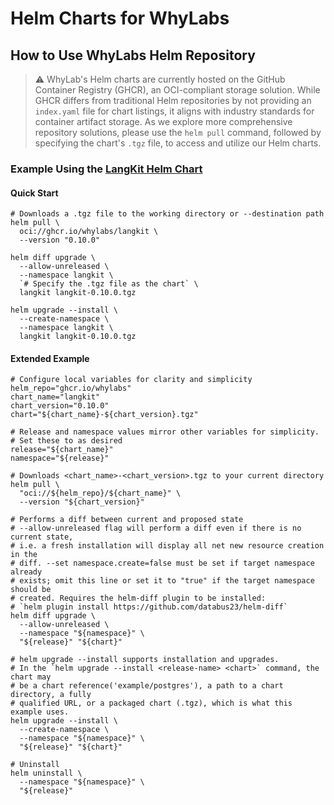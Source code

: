 # Helm Charts for WhyLabs

## How to Use WhyLabs Helm Repository

> :warning: WhyLab's Helm charts are currently hosted on the GitHub Container
> Registry (GHCR), an OCI-compliant storage solution. While GHCR differs from
> traditional Helm repositories by not providing an `index.yaml` file for chart
> listings, it aligns with industry standards for container artifact storage. As
> we explore more comprehensive repository solutions, please use the `helm pull`
> command, followed by specifying the chart's `.tgz` file, to access and utilize
> our Helm charts.

### Example Using the [LangKit Helm Chart](./charts/langkit/)

#### Quick Start

```shell
# Downloads a .tgz file to the working directory or --destination path
helm pull \
  oci://ghcr.io/whylabs/langkit \
  --version "0.10.0"

helm diff upgrade \
  --allow-unreleased \
  --namespace langkit \
  `# Specify the .tgz file as the chart` \
  langkit langkit-0.10.0.tgz

helm upgrade --install \
  --create-namespace \
  --namespace langkit \
  langkit langkit-0.10.0.tgz
```

#### Extended Example
```shell
# Configure local variables for clarity and simplicity
helm_repo="ghcr.io/whylabs"
chart_name="langkit"
chart_version="0.10.0"
chart="${chart_name}-${chart_version}.tgz"

# Release and namespace values mirror other variables for simplicity.
# Set these to as desired
release="${chart_name}"
namespace="${release}"

# Downloads <chart_name>-<chart_version>.tgz to your current directory
helm pull \
  "oci://${helm_repo}/${chart_name}" \
  --version "${chart_version}"

# Performs a diff between current and proposed state
# --allow-unreleased flag will perform a diff even if there is no current state,
# i.e. a fresh installation will display all net new resource creation in the
# diff. --set namespace.create=false must be set if target namespace already
# exists; omit this line or set it to "true" if the target namespace should be
# created. Requires the helm-diff plugin to be installed:
# `helm plugin install https://github.com/databus23/helm-diff`
helm diff upgrade \
  --allow-unreleased \
  --namespace "${namespace}" \
  "${release}" "${chart}"

# helm upgrade --install supports installation and upgrades.
# In the `helm upgrade --install <release-name> <chart>` command, the chart may
# be a chart reference('example/postgres'), a path to a chart directory, a fully
# qualified URL, or a packaged chart (.tgz), which is what this example uses.
helm upgrade --install \
  --create-namespace \
  --namespace "${namespace}" \
  "${release}" "${chart}"

# Uninstall
helm uninstall \
  --namespace "${namespace}" \
  "${release}"
```
